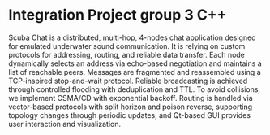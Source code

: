 # Integration Project group 3 C++

Scuba Chat is a distributed, multi-hop, 4-nodes chat application designed for emulated underwater sound communication. It is relying on custom protocols for addressing, routing, and reliable data transfer. Each node dynamically selects an address via echo-based negotiation and maintains a list of reachable peers. Messages are fragmented and reassembled using a TCP-inspired stop-and-wait protocol. Reliable broadcasting is achieved through controlled flooding with deduplication and TTL. To avoid collisions, we implement CSMA/CD with exponential backoff. Routing is handled via vector-based protocols with split horizon and poison reverse, supporting topology changes through periodic updates, and Qt-based GUI provides user interaction and visualization.
